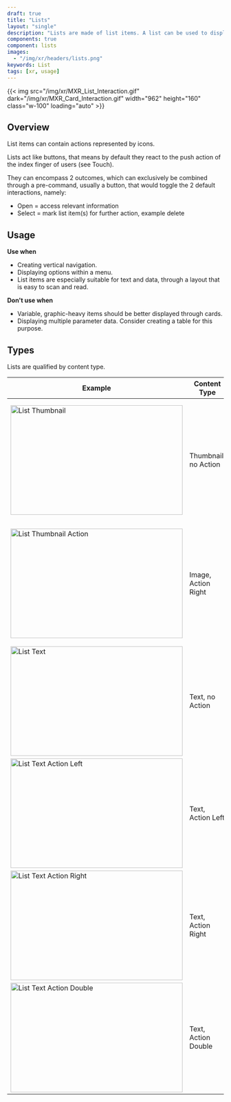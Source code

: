 ```yaml
---
draft: true
title: "Lists"
layout: "single"
description: "Lists are made of list items. A list can be used to display content related to a single subject."
components: true
component: lists
images:
  - "/img/xr/headers/lists.png"
keywords: List
tags: [xr, usage]
---
```



{{< img src="/img/xr/MXR_List_Interaction.gif" dark="/img/xr/MXR_Card_Interaction.gif" width="962" height="160" class="w-100" loading="auto" >}}

## Overview

List items can contain actions represented by icons.

Lists act like buttons, that means by default they react to the push action of the index finger of users (see Touch).

They can encompass 2 outcomes, which can exclusively be combined through a pre-command, usually a button, that would toggle the 2 default interactions, namely:
- Open = access relevant information
- Select = mark list item(s) for further action, example delete

## Usage

**Use when**

- Creating vertical navigation.
- Displaying options within a menu.
- List items are especially suitable for text and data, through a layout that is easy to scan and read.

**Don't use when**

- Variable, graphic-heavy items should be better displayed through cards.
- Displaying multiple parameter data.  Consider creating a table for this purpose.


## Types

Lists are qualified by content type.
<table class="table table-bordered">
  <thead class="thead-light">
    <tr>
      <th>Example</th>
      <th>Content Type </th>
      <th>When to use</th>
    </tr>
  </thead>
  <tbody>
    <tr>
      <td><img src="/img/xr/List_Thumbnail_Default.png" alt="List Thumbnail" width="400"height="254"></td>
      <td>Thumbnail, no Action</td>
      <td>
        Use it to provide previews of content better understandable through images (i.e. jpegs, 3D-models, etc.), that allow users to determine actions required on a glimpse.
      </td>
    </tr>
    <tr>
      <td><img src="/img/xr/List_Thumbnail_Action.png" alt="List Thumbnail Action" width="400"height="254"></td>
      <td>Image, Action Right</td>
      <td>
        Use it to provide previews of content better understandable through images (i.e. jpegs, 3D-model), that allow users to execute quick expandable actions required on a glimpse.
      </td>
    </tr>
    <tr>
      <td><img src="/img/xr/List_Text_Default.png" alt="List Text" width="400"height="254"></td>
      <td>Text, no Action</td>
      <td>
        Use it to provide insights to related items.
      </td>
    </tr>
        <tr>
      <td><img src="/img/xr/List_Text_Action_Left.png" alt="List Text Action Left" width="400"height="254"></td>
      <td>Text, Action Left</td>
      <td>
        Use it to provide insights to related items, that allow users to execute quick actions, usually selection.
      </td>
    </tr>
      <tr>
      <td><img src="/img/xr/List_Text_Action_Right.png" alt="List Text Action Right" width="400"height="254"></td>
      <td>Text, Action Right</td>
      <td>
        Use it to provide insights to related items, that allow users to execute quick expandable actions.
      </td>
    </tr>
      <tr>
      <td><img src="/img/xr/List_Text_Action_Double.png" alt="List Text Action Double" width="400"height="254"></td>
      <td>Text, Action Double</td>
      <td>
        Use it to provide insights to related items, that allow users to execute quick expandable and selection actions.
      </td>
    </tr>
  </tbody>
</table>

